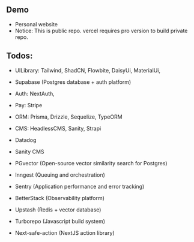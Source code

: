 ## Demo

- Personal website
- Notice: This is public repo. vercel requires pro version to build private repo.

## Todos:

- UILibrary: Tailwind, ShadCN, Flowbite, DaisyUi, MaterialUi,
- Supabase (Postgres database + auth platform)

- Auth: NextAuth,
- Pay: Stripe
- ORM: Prisma, Drizzle, Sequelize, TypeORM
- CMS: HeadlessCMS, Sanity, Strapi

- Datadog

- Sanity CMS
- PGvector (Open-source vector similarity search for Postgres)
- Inngest (Queuing and orchestration)
- Sentry (Application performance and error tracking)
- BetterStack (Observability platform)
- Upstash (Redis + vector database)
- Turborepo (Javascript build system)
- Next-safe-action (NextJS action library)
